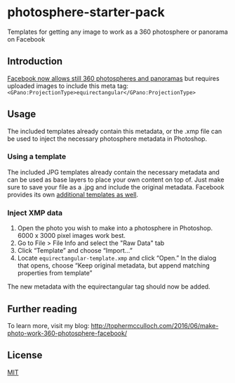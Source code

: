 # photosphere-starter-pack
Templates for getting any image to work as a 360 photosphere or panorama on Facebook

## Introduction
[Facebook now allows still 360 photospheres and panoramas](http://newsroom.fb.com/news/2016/06/introducing-360-photos-on-facebook/) but requires uploaded images to include this meta tag: `<GPano:ProjectionType>equirectangular</GPano:ProjectionType>`

## Usage
The included templates already contain this metadata, or the .xmp file can be used to inject the necessary photosphere metadata in Photoshop. 

### Using a template
The included JPG templates already contain the necessary metadata and can be used as base layers to place your own content on top of. Just make sure to save your file as a .jpg and include the original metadata. Facebook provides its own [additional templates as well](https://www.dropbox.com/sh/70mwlh8k0y4rg0g/AACVNV7hvRZtjEKj4DoJMhCba?dl=0).

### Inject XMP data
1. Open the photo you wish to make into a photosphere in Photoshop. 6000 x 3000 pixel images work best.
2. Go to File > File Info and select the "Raw Data" tab
3. Click “Template” and choose “Import…”
4. Locate `equirectangular-template.xmp` and click “Open.” In the dialog that opens, choose “Keep original metadata, but append matching properties from template”

The new metadata with the equirectangular tag should now be added.

## Further reading
To learn more, visit my blog:
http://tophermcculloch.com/2016/06/make-photo-work-360-photosphere-facebook/

## License
[MIT](https://choosealicense.com/licenses/mit/)
